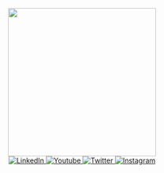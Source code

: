 <div id="header" align="center">

  <img src="https://media.giphy.com/media/RbDKaczqWovIugyJmW/giphy.gif" width="300" />
  
  <div id="badges">
    <a href="https://www.linkedin.com/in/karan-manral-36a5b9239">
      <img src="https://img.shields.io/badge/LinkedIn-blue?style=for-the-badge&logo=linkedin&logoColor=white" alt="LinkedIn" />
    </a>
    <a href="https://youtube.com/gamepoint29">
      <img src="https://img.shields.io/badge/YouTube-red?style=for-the-badge&logo=youtube&logoColor=white" alt="Youtube" />
    </a>
    <a href="https://twitter.com/KaranManral29">
      <img src="https://img.shields.io/badge/Twitter-blue?style=for-the-badge&logo=twitter&logoColor=white" alt="Twitter" />
    </a>
    <a href="https://instagram.com/gamepoint29">
      <img src="https://img.shields.io/badge/Instagram-gray?style=for-the-badge&logo=instagram&logoColor=white" alt="Instagram" />
    </a>
  </div>
  
</div>

